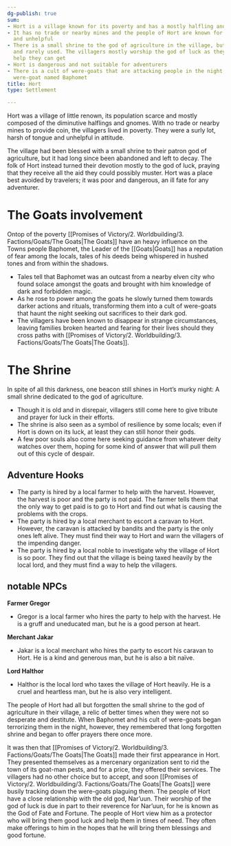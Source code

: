 ```yaml
---
dg-publish: true
sum:
- Hort is a village known for its poverty and has a mostly halfling and gnome population
- It has no trade or nearby mines and the people of Hort are known for being rude
  and unhelpful
- There is a small shrine to the god of agriculture in the village, but it is in disrepair
  and rarely used. The villagers mostly worship the god of luck as they need all the
  help they can get
- Hort is dangerous and not suitable for adventurers
- There is a cult of were-goats that are attacking people in the night, led by a powerful
  were-goat named Baphomet
title: Hort
type: Settlement

---
```






Hort was a village of little renown, its population scarce and mostly composed of the diminutive halflings and gnomes. With no trade or nearby mines to provide coin, the villagers lived in poverty. They were a surly lot, harsh of tongue and unhelpful in attitude. 

The village had been blessed with a small shrine to their patron god of agriculture, but it had long since been abandoned and left to decay. The folk of Hort instead turned their devotion mostly to the god of luck, praying that they receive all the aid they could possibly muster.
Hort was a place best avoided by travelers; it was poor and dangerous, an ill fate for any adventurer.

# The Goats involvement
Ontop of the poverty [[Promises of Victory/2. Worldbuilding/3. Factions/Goats/The Goats\|The Goats]] have an heavy influence on the Towns people  Baphomet, the Leader of the [[Goats\|Goats]] has a reputation of fear among the locals, tales of his deeds being whispered in hushed tones and from within the shadows.
* Tales tell that Baphomet was an outcast from a nearby elven city who found solace amongst the goats and brought with him knowledge of dark and forbidden magic. 
* As he rose to power among the goats he slowly turned them towards darker actions and rituals, transforming them into a cult of were-goats that haunt the night seeking out sacrifices to their dark god.
* The villagers have been known to disappear in strange circumstances, leaving families broken hearted and fearing for their lives should they cross paths with [[Promises of Victory/2. Worldbuilding/3. Factions/Goats/The Goats\|The Goats]].
# The Shrine
In spite of all this darkness, one beacon still shines in Hort’s murky night: A small shrine dedicated to the god of agriculture. 
* Though it is old and in disrepair, villagers still come here to give tribute and prayer for luck in their efforts. 
* The shrine is also seen as a symbol of resilience by some locals; even if Hort is down on its luck, at least they can still honor their gods. 
* A few poor souls also come here seeking guidance from whatever deity watches over them, hoping for some kind of answer that will pull them out of this cycle of despair.

## Adventure Hooks

- The party is hired by a local farmer to help with the harvest. However, the harvest is poor and the party is not paid. The farmer tells them that the only way to get paid is to go to Hort and find out what is causing the problems with the crops.
- The party is hired by a local merchant to escort a caravan to Hort. However, the caravan is attacked by bandits and the party is the only ones left alive. They must find their way to Hort and warn the villagers of the impending danger.
- The party is hired by a local noble to investigate why the village of Hort is so poor. They find out that the village is being taxed heavily by the local lord, and they must find a way to help the villagers.

## notable NPCs

**Farmer Gregor**

- Gregor is a local farmer who hires the party to help with the harvest. He is a gruff and uneducated man, but he is a good person at heart.

**Merchant Jakar**

- Jakar is a local merchant who hires the party to escort his caravan to Hort. He is a kind and generous man, but he is also a bit naïve.

**Lord Halthor**

- Halthor is the local lord who taxes the village of Hort heavily. He is a cruel and heartless man, but he is also very intelligent.

The people of Hort had all but forgotten the small shrine to the god of agriculture in their village, a relic of better times when they were not so desperate and destitute. When Baphomet and his cult of were-goats began terrorizing them in the night, however, they remembered that long forgotten shrine and began to offer prayers there once more.

It was then that [[Promises of Victory/2. Worldbuilding/3. Factions/Goats/The Goats\|The Goats]] made their first appearance in Hort. They presented themselves as a mercenary organization sent to rid the town of its goat-man pests, and for a price, they offered their services. The villagers had no other choice but to accept, and soon [[Promises of Victory/2. Worldbuilding/3. Factions/Goats/The Goats\|The Goats]] were busily tracking down the were-goats plaguing them.
 The people of Hort have a close relationship with the old god, Nar’uun. Their worship of the god of luck is due in part to their reverence for Nar’uun, for he is known as the God of Fate and Fortune. The people of Hort view him as a protector who will bring them good luck and help them in times of need. They often make offerings to him in the hopes that he will bring them blessings and good fortune.